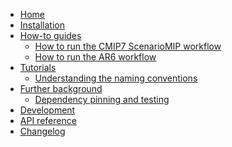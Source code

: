 <!---
Navigation specification

See https://oprypin.github.io/mkdocs-literate-nav/
-->
- [Home](index.md)
- [Installation](installation.md)
- [How-to guides](how-to-guides/index.md)
    - [How to run the CMIP7 ScenarioMIP workflow](how-to-guides/how-to-run-the-cmip7-scenariomip-workflow.py)
    - [How to run the AR6 workflow](how-to-guides/how-to-run-the-ar6-workflow.py)
- [Tutorials](tutorials/index.md)
    - [Understanding the naming conventions](tutorials/understanding-the-naming-conventions.py)
- [Further background](further-background/index.md)
    - [Dependency pinning and testing](further-background/dependency-pinning-and-testing.md)
- [Development](development.md)
- [API reference](api/gcages/)
- [Changelog](changelog.md)
